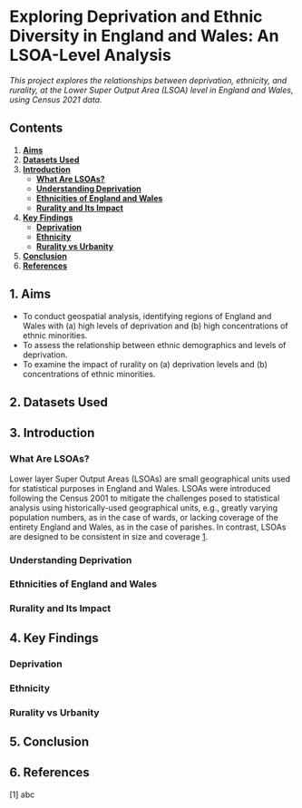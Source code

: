 # Exploring Deprivation and Ethnic Diversity in England and Wales: An LSOA-Level Analysis
*This project explores the relationships between deprivation, ethnicity, and rurality, at the Lower Super Output Area (LSOA) level in England and Wales, using Census 2021 data.*

## Contents
1. [**Aims**](#1-aims)
2. [**Datasets Used**](#2-datasets-used)
3. [**Introduction**](#3-introduction)
   - [**What Are LSOAs?**](#what-are-lsoas)
   - [**Understanding Deprivation**](#understanding-deprivation)
   - [**Ethnicities of England and Wales**](#ethnicities-of-england-and-wales)
   - [**Rurality and Its Impact**](#rurality-and-its-impact)
4. [**Key Findings**](#4-key-findings)
   - [**Deprivation**](#deprivation)
   - [**Ethnicity**](#ethnicity)
   - [**Rurality vs Urbanity**](#rurality-vs-urbanity)
5. [**Conclusion**](#5-conclusion)
6. [**References**](#references)

## 1. **Aims**
- To conduct geospatial analysis, identifying regions of England and Wales with (a) high levels of deprivation and (b) high concentrations of ethnic minorities.
- To assess the relationship between ethnic demographics and levels of deprivation.
- To examine the impact of rurality on (a) deprivation levels and (b) concentrations of ethnic minorities.

## 2. **Datasets Used**

## 3. **Introduction**

### **What Are LSOAs?**
Lower layer Super Output Areas (LSOAs) are small geographical units used for statistical purposes in England and Wales. LSOAs were introduced following the Census 2001 to mitigate the challenges posed to statistical analysis using historically-used geographical units, e.g., greatly varying population numbers, as in the case of wards, or lacking coverage of the entirety England and Wales, as in the case of parishes. In contrast, LSOAs are designed to be consistent in size and coverage [1](1).

### **Understanding Deprivation**

### **Ethnicities of England and Wales**

### **Rurality and Its Impact**

## 4. **Key Findings**

### **Deprivation**

### **Ethnicity**

### **Rurality vs Urbanity**

## 5. **Conclusion**

## 6. **References**
[1] abc
